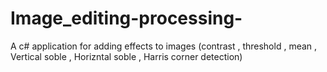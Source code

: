 # Image_editing-processing-
A c# application for adding effects to images (contrast , threshold , mean , Vertical soble , Horizntal soble , Harris corner detection)

